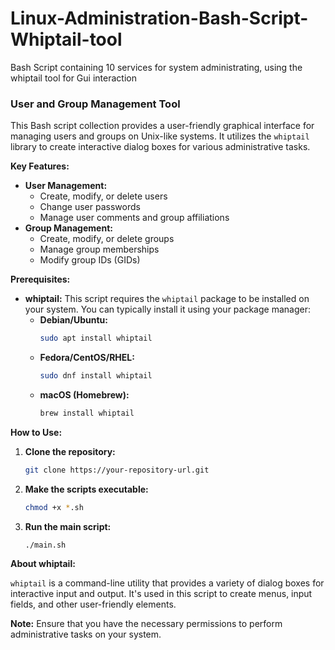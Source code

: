 # Linux-Administration-Bash-Script-Whiptail-tool
Bash Script containing 10 services for system administrating, using the whiptail tool for Gui interaction

### **User and Group Management Tool**

This Bash script collection provides a user-friendly graphical interface for managing users and groups on Unix-like systems. It utilizes the `whiptail` library to create interactive dialog boxes for various administrative tasks.

**Key Features:**
* **User Management:**
    - Create, modify, or delete users
    - Change user passwords
    - Manage user comments and group affiliations
* **Group Management:**
    - Create, modify, or delete groups
    - Manage group memberships
    - Modify group IDs (GIDs)

**Prerequisites:**
* **whiptail:** This script requires the `whiptail` package to be installed on your system. You can typically install it using your package manager:
  * **Debian/Ubuntu:**
    ```bash
    sudo apt install whiptail
    ```
  * **Fedora/CentOS/RHEL:**
    ```bash
    sudo dnf install whiptail
    ```
  * **macOS (Homebrew):**
    ```bash
    brew install whiptail
    ```

**How to Use:**
1. **Clone the repository:** 
   ```bash
   git clone https://your-repository-url.git
   ```
2. **Make the scripts executable:**
   ```bash
   chmod +x *.sh
   ```
3. **Run the main script:**
   ```bash
   ./main.sh
   ```

**About whiptail:**

`whiptail` is a command-line utility that provides a variety of dialog boxes for interactive input and output. It's used in this script to create menus, input fields, and other user-friendly elements.

**Note:** Ensure that you have the necessary permissions to perform administrative tasks on your system.

